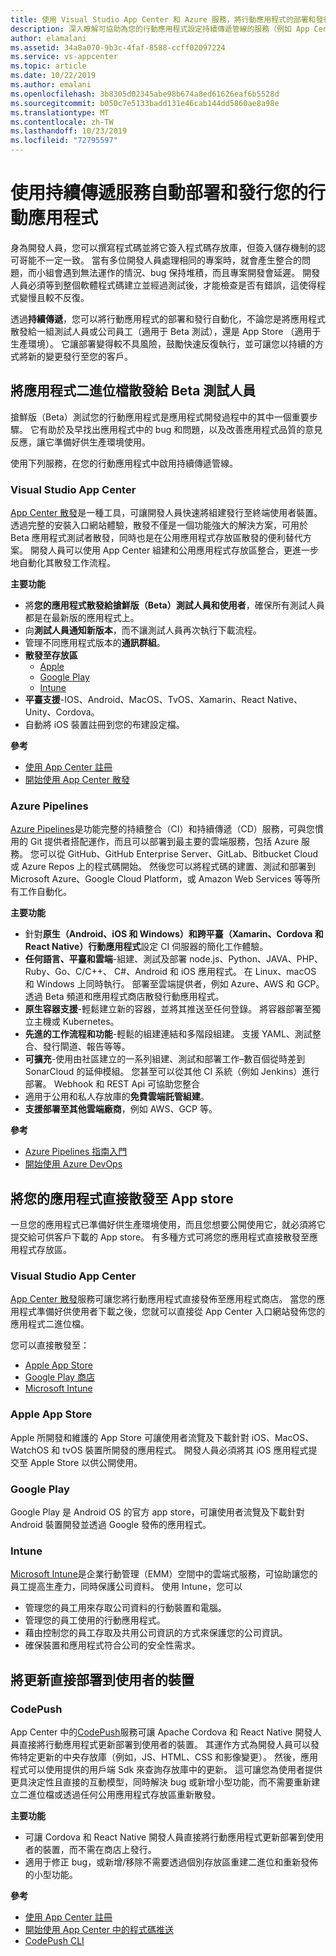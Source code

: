 ```yaml
---
title: 使用 Visual Studio App Center 和 Azure 服務，將行動應用程式的部署和發行自動化
description: 深入瞭解可協助為您的行動應用程式設定持續傳遞管線的服務（例如 App Center）。
author: elamalani
ms.assetid: 34a8a070-9b3c-4faf-8588-ccff02097224
ms.service: vs-appcenter
ms.topic: article
ms.date: 10/22/2019
ms.author: emalani
ms.openlocfilehash: 3b8305d02345abe98b674a8ed61626eaf6b5528d
ms.sourcegitcommit: b050c7e5133badd131e46cab144dd5860ae8a98e
ms.translationtype: MT
ms.contentlocale: zh-TW
ms.lasthandoff: 10/23/2019
ms.locfileid: "72795597"
---
```

# <a name="automate-the-deployment-and-release-of-your-mobile-applications-with-continuous-delivery-services"></a>使用持續傳遞服務自動部署和發行您的行動應用程式

身為開發人員，您可以撰寫程式碼並將它簽入程式碼存放庫，但簽入儲存機制的認可哥能不一定一致。 當有多位開發人員處理相同的專案時，就會產生整合的問題，而小組會遇到無法運作的情況、bug 保持堆積，而且專案開發會延遲。 開發人員必須等到整個軟體程式碼建立並經過測試後，才能檢查是否有錯誤，這使得程式變慢且較不反復。

透過**持續傳遞**，您可以將行動應用程式的部署和發行自動化，不論您是將應用程式散發給一組測試人員或公司員工（適用于 Beta 測試），還是 App Store （適用于生產環境）。 它讓部署變得較不具風險，鼓勵快速反復執行，並可讓您以持續的方式將新的變更發行至您的客戶。

## <a name="distribute-application-binaries-to-beta-testers"></a>將應用程式二進位檔散發給 Beta 測試人員
搶鮮版（Beta）測試您的行動應用程式是應用程式開發過程中的其中一個重要步驟。 它有助於及早找出應用程式中的 bug 和問題，以及改善應用程式品質的意見反應，讓它準備好供生產環境使用。

使用下列服務，在您的行動應用程式中啟用持續傳遞管線。

### <a name="visual-studio-app-center"></a>Visual Studio App Center
[App Center 散發](/appcenter/distribution/)是一種工具，可讓開發人員快速將組建發行至終端使用者裝置。 透過完整的安裝入口網站體驗，散發不僅是一個功能強大的解決方案，可用於 Beta 應用程式測試者散發，同時也是在公用應用程式存放區散發的便利替代方案。 開發人員可以使用 App Center 組建和公用應用程式存放區整合，更進一步地自動化其散發工作流程。

**主要功能**
- 將**您的應用程式散發給搶鮮版（Beta）測試人員和使用者**，確保所有測試人員都是在最新版的應用程式上。
- 向**測試人員通知新版本**，而不讓測試人員再次執行下載流程。
- 管理不同應用程式版本的**通訊群組**。
- **散發至存放區** 
    - [Apple](/appcenter/distribution/stores/apple)
    - [Google Play](/appcenter/distribution/stores/googleplay)
    - [Intune](/appcenter/distribution/stores/intune)
- **平臺支援**-IOS、Android、MacOS、TvOS、Xamarin、React Native、Unity、Cordova。
- 自動將 iOS 裝置註冊到您的布建設定檔。

**參考**
- [使用 App Center 註冊](https://appcenter.ms/signup?utm_source=Mobile%20Development%20Docs&utm_medium=Azure&utm_campaign=New%20azure%20docs)
- [開始使用 App Center 散發](/appcenter/build/)

### <a name="azure-pipelines"></a>Azure Pipelines

[Azure Pipelines](https://azure.microsoft.com/services/devops/pipelines/)是功能完整的持續整合（CI）和持續傳遞（CD）服務，可與您慣用的 Git 提供者搭配運作，而且可以部署到最主要的雲端服務，包括 Azure 服務。 您可以從 GitHub、GitHub Enterprise Server、GitLab、Bitbucket Cloud 或 Azure Repos 上的程式碼開始。 然後您可以將程式碼的建置、測試和部署到 Microsoft Azure、Google Cloud Platform，或 Amazon Web Services 等等所有工作自動化。

**主要功能**
- 針對**原生（Android、iOS 和 Windows）和跨平臺（Xamarin、Cordova 和 React Native）行動應用程式**設定 CI 伺服器的簡化工作體驗。
- **任何語言、平臺和雲端**-組建、測試及部署 node.js、Python、JAVA、PHP、Ruby、Go、C/C++、 C#、Android 和 iOS 應用程式。 在 Linux、macOS 和 Windows 上同時執行。 部署至雲端提供者，例如 Azure、AWS 和 GCP。 透過 Beta 頻道和應用程式商店散發行動應用程式。
- **原生容器支援**-輕鬆建立新的容器，並將其推送至任何登錄。 將容器部署至獨立主機或 Kubernetes。
- **先進的工作流程和功能**-輕鬆的組建連結和多階段組建。 支援 YAML、測試整合、發行閘道、報告等等。
- **可擴充**-使用由社區建立的一系列組建、測試和部署工作–數百個從時差到 SonarCloud 的延伸模組。 您甚至可以從其他 CI 系統（例如 Jenkins）進行部署。 Webhook 和 REST Api 可協助您整合
- 適用于公用和私人存放庫的**免費雲端託管組建**。
- **支援部署至其他雲端廠商**，例如 AWS、GCP 等。

**參考**
- [Azure Pipelines 指南入門](/azure/devops/pipelines/get-started/pipelines-get-started?view=azure-devops)
- [開始使用 Azure DevOps](https://app.vsaex.visualstudio.com/signup/) 
  
## <a name="distribute-your-application-directly-to-app-stores"></a>將您的應用程式直接散發至 App store
一旦您的應用程式已準備好供生產環境使用，而且您想要公開使用它，就必須將它提交給可供客戶下載的 App store。 有多種方式可將您的應用程式直接散發至應用程式存放區。 

### <a name="visual-studio-app-center"></a>Visual Studio App Center
[App Center 散發](/appcenter/distribution/stores/)服務可讓您將行動應用程式直接發佈至應用程式商店。 當您的應用程式準備好供使用者下載之後，您就可以直接從 App Center 入口網站發佈您的應用程式二進位檔。  

您可以直接散發至：
- [Apple App Store](/appcenter/distribution/stores/apple)
- [Google Play 商店](/appcenter/distribution/stores/googleplay)
- [Microsoft Intune](/appcenter/distribution/stores/intune)
    
### <a name="apple-app-store"></a>Apple App Store
Apple 所開發和維護的 App Store 可讓使用者流覽及下載針對 iOS、MacOS、WatchOS 和 tvOS 裝置所開發的應用程式。 開發人員必須將其 iOS 應用程式提交至 Apple Store 以供公開使用。

### <a name="google-play"></a>Google Play

Google Play 是 Android OS 的官方 app store，可讓使用者流覽及下載針對 Android 裝置開發並透過 Google 發佈的應用程式。

### <a name="intune"></a>Intune

[Microsoft Intune](/intune/app-management)是企業行動管理（EMM）空間中的雲端式服務，可協助讓您的員工提高生產力，同時保護公司資料。 使用 Intune，您可以 
- 管理您的員工用來存取公司資料的行動裝置和電腦。
- 管理您的員工使用的行動應用程式。
- 藉由控制您的員工存取及共用公司資訊的方式來保護您的公司資訊。
- 確保裝置和應用程式符合公司的安全性需求。
    
## <a name="deploy-updates-directly-to-users-devices"></a>將更新直接部署到使用者的裝置

### <a name="codepush"></a>CodePush
App Center 中的[CodePush](/appcenter/distribution/codepush/)服務可讓 Apache Cordova 和 React Native 開發人員直接將行動應用程式更新部署到使用者的裝置。 其運作方式為開發人員可以發佈特定更新的中央存放庫（例如，JS、HTML、CSS 和影像變更）。 然後，應用程式可以使用提供的用戶端 Sdk 來查詢存放庫中的更新。 這可讓您為使用者提供更具決定性且直接的互動模型，同時解決 bug 或新增小型功能，而不需要重新建立二進位檔或透過任何公用應用程式存放區重新散發。

**主要功能**
- 可讓 Cordova 和 React Native 開發人員直接將行動應用程式更新部署到使用者的裝置，而不需在商店上發行。
- 適用于修正 bug，或新增/移除不需要透過個別存放區重建二進位和重新發佈的小型功能。

**參考**
- [使用 App Center 註冊](https://appcenter.ms/signup?utm_source=Mobile%20Development%20Docs&utm_medium=Azure&utm_campaign=New%20azure%20docs)
- [開始使用 App Center 中的程式碼推送](/appcenter/distribution/codepush/)
- [CodePush CLI](/appcenter/distribution/codepush/cli)